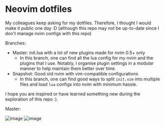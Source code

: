 # Neovim dotfiles

My colleagues keep asking for my dotfiles. Therefore, I thought I would make it public one day :D (although this repo may not be up-to-date since I don't manage nvim configs with this repo)

Branches:
- Master: init.lua with a lot of new plugins made for nvim 0.5+ only
  - In this branch, one can find all the lua config for my nvim and the plugins that I use. Notably, I organise plugin settings in a modular manner to help maintain them better over time.
- Snapshot: Good old nvim with vim-compatible configurations
  - In this branch, one can find good ways to split `init.vim` into multiple files and load `lua` configs into nvim with minimum hassle.

I hope you are inspired or have learned something new during the exploration of this repo :).

Master:


![image](https://user-images.githubusercontent.com/15828926/126064955-8e1ad654-c436-4eb5-a01b-c6c2cdd82e83.png)
![image](https://user-images.githubusercontent.com/15828926/126064972-3dc2bf3f-4f13-47da-82c7-3ed9077dbdbe.png)


